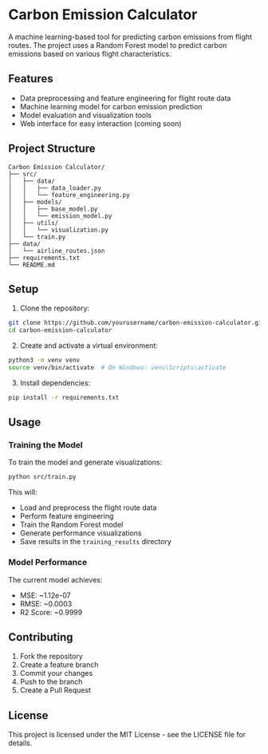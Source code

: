 # Carbon Emission Calculator

A machine learning-based tool for predicting carbon emissions from flight routes. The project uses a Random Forest model to predict carbon emissions based on various flight characteristics.

## Features

- Data preprocessing and feature engineering for flight route data
- Machine learning model for carbon emission prediction
- Model evaluation and visualization tools
- Web interface for easy interaction (coming soon)

## Project Structure

```
Carbon Emission Calculator/
├── src/
│   ├── data/
│   │   ├── data_loader.py
│   │   └── feature_engineering.py
│   ├── models/
│   │   ├── base_model.py
│   │   └── emission_model.py
│   ├── utils/
│   │   └── visualization.py
│   └── train.py
├── data/
│   └── airline_routes.json
├── requirements.txt
└── README.md
```

## Setup

1. Clone the repository:
```bash
git clone https://github.com/yourusername/carbon-emission-calculator.git
cd carbon-emission-calculator
```

2. Create and activate a virtual environment:
```bash
python3 -m venv venv
source venv/bin/activate  # On Windows: venv\Scripts\activate
```

3. Install dependencies:
```bash
pip install -r requirements.txt
```

## Usage

### Training the Model

To train the model and generate visualizations:

```bash
python src/train.py
```

This will:
- Load and preprocess the flight route data
- Perform feature engineering
- Train the Random Forest model
- Generate performance visualizations
- Save results in the `training_results` directory

### Model Performance

The current model achieves:
- MSE: ~1.12e-07
- RMSE: ~0.0003
- R2 Score: ~0.9999

## Contributing

1. Fork the repository
2. Create a feature branch
3. Commit your changes
4. Push to the branch
5. Create a Pull Request

## License

This project is licensed under the MIT License - see the LICENSE file for details. 